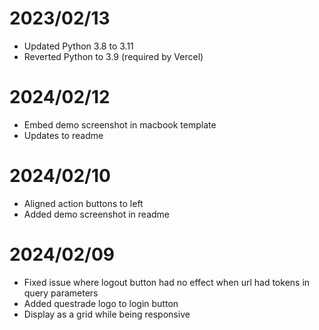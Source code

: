 # 2023/02/13

- Updated Python 3.8 to 3.11
- Reverted Python to 3.9 (required by Vercel)

# 2024/02/12

- Embed demo screenshot in macbook template
- Updates to readme

# 2024/02/10

- Aligned action buttons to left
- Added demo screenshot in readme

# 2024/02/09

- Fixed issue where logout button had no effect when url had tokens in query parameters
- Added questrade logo to login button
- Display as a grid while being responsive
